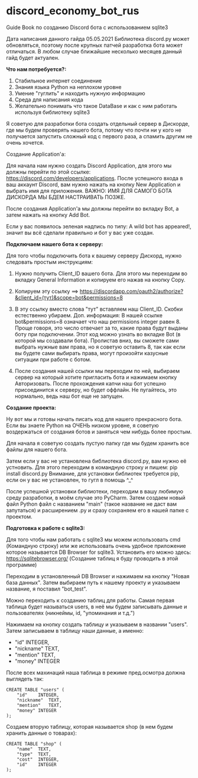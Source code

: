 # discord_economy_bot_rus
Guide Book по созданию Discord бота с использованием sqlite3 

Дата написания данного гайда 05.05.2021 Библиотека discord.py может обновляться, поэтому после крупных патчей разработка бота может отличаться. В любом случае ближайшие несколько месяцев данный гайд будет актуален.

**Что нам потребуется?:**
1. Стабильное интернет соединение
2. Знания языка Python на неплохом уровне
3. Умение "гуглить" и находить нужную информацию
4. Среда для написания кода
5. Желательно понимать что такое DataBase и как с ним работать используя библиотеку sqlite3



Я советую для разработки бота создать отдельный сервер в Дискорде, где мы будем проверять нашего бота, потому что почти ни у кого не получается запустить сложный код с первого раза, а спамить другим не очень хочется.

Создание Application'a:

Для начала нам нужно создать Discord Application, для этого мы должны перейти по этой ссылке: https://discord.com/developers/applications. После успешного входа в ваш аккаунт Discord, вам нужно нажать на кнопку New Application и выбрать имя для приложения. ВАЖНО: ИМЯ ДЛЯ САМОГО БОТА ДИСКОРДА МЫ БДЕМ НАСТРАИВАТЬ ПОЗЖЕ.

После создания Application'а мы должны перейти во вкладку Bot, а затем нажать на кнопку Add Bot.

Если у вас появилось зеленая надпись по типу: A wild bot has appeared!, значит вы всё сделали правильно и бот у вас уже создан.

**Подключаем нашего бота к серверу:**

Для того чтобы подключить бота к вашему серверу Дискорд, нужно следовать простым инструкциям:

1. Нужно получить Client_ID вашего бота. Для этого мы переходим во вкладку General Information и копируем его нажав на кнопку Copy.


2. Копируем эту ссылку ==> https://discordapp.com/oauth2/authorize?&client_id=(тут)&scope=bot&permissions=8


3. В эту ссылку вместо слова "тут" вставляем наш Client_ID. Скобки естественно убираем. Доп. информация: В нашей ссылке bot&permissions=8 означает что наш permissions integer равен 8. Проще говоря, это число отвечает за то, какие права будут выданы боту при подключении. Этот код можно узнать во вкладке Bot (в которой мы создавали бота). Пролистав вниз, вы сможете сами выбрать нужные вам права, но я советую оставить 8, так как если вы будете сами выбирать права, могут произойти казусные ситуации при работе с ботом.


4. После создания нашей ссылки мы переходим по ней, выбираем сервер на который хотите пригласить бота и нажимаем кнопку Авторизовать. После прохождения капчи наш бот успешно присоединится к серверу, но будет оффлайн. Не пугайтесь, это нормально, ведь наш бот еще не запущен.

**Создание проекта:**

Ну вот мы и готовы начать писать код для нашего прекрасного бота. Если вы знаете Python на ОЧЕНЬ низком уровне, я советую воздержаться от создания ботов и заняться чем нибудь более простым.

Для начала я советую создать пустую папку где мы будем хранить все файлы для нашего бота.

Затем если у вас не установлена библиотека discord.py, вам нужно её устновить. Для этого переходим в командную строку и пишем: pip install discord.py
Внимание, для установки библиотек требуется pip, если он у вас не установлен, то гугл в помощь ^_^

После успешной установки библиотеки, переходим в вашу любимую среду разработки, в моём случае это PyCharm. Затем создаем новый файл Python файл с названием "main" (такое название не даст вам запутаться) и расширением .py и сразу сохраняем его в нашей папке с проектом.


**Подготовка к работе с sqlite3:**

Для того чтобы нам работать с sqlite3 мы можем использовать cmd (Командную строку) или же использовать очень удобное приложение которое называется
DB Browser for sqlite3. Установить его можно здесь: https://sqlitebrowser.org/ (Создание таблиц я буду проводить в этой программе)

Переходим в установленный DB Browser и нажимаем на кнопку "Новая база данных". Затем выбираем путь к нашему проекту и указываем название, я поставил "bot_test".

Можно переходить к созданию таблиц для работы. Самая первая таблица будет называться users, в неё мы будем записывать данные и пользователях (никнеймы, id, "упоминания и т.д.")

Нажимаем на кнопку создать таблицу и указываем в названии "users". Затем записываем в таблицу наши данные, а именно:
* "id" INTEGER,
* "nickname"   TEXT,
* "mention"	TEXT,
* "money" INTEGER

После всех махинаций наша таблица в режиме пред.осмотра должна выглядеть так:
```
CREATE TABLE "users" (
	"id"	INTEGER,
	"nickname"	TEXT,
	"mention"	TEXT,
	"money"	INTEGER
);
```

Создаем вторую таблицу, которая называется shop (в нем будем хранить данные о товарах):
```
CREATE TABLE "shop" (
	"name"	TEXT,
	"type"	TEXT,
	"cost"	INTEGER,
	"id"	INTEGER
);
```